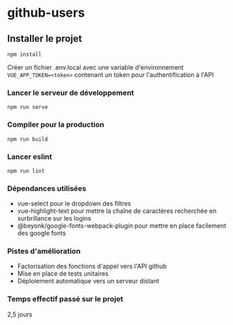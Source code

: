 # github-users

## Installer le projet
```
npm install
```

Créer un fichier .env.local avec une variable d'environnement `VUE_APP_TOKEN=<token>` contenant un token pour l'authentification à l'API

### Lancer le serveur de développement
```
npm run serve
```

### Compiler pour la production
```
npm run build
```

### Lancer eslint
```
npm run lint
```

### Dépendances utilisées
* vue-select pour le dropdown des filtres
* vue-highlight-text pour mettre la chaîne de caractères recherchée en surbrillance sur les logins
* @beyonk/google-fonts-webpack-plugin pour mettre en place facilement des google fonts

### Pistes d'amélioration
* Factorisation des fonctions d'appel vers l'API github
* Mise en place de tests unitaires
* Déploiement automatique vers un serveur distant

### Temps effectif passé sur le projet
2,5 jours
